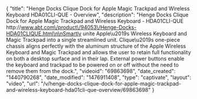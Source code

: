 {
    "title": "Henge Docks Clique Dock for Apple Magic Trackpad and Wireless Keyboard HDA01CLI-QUE - Overview",
    "description": "Henge Docks Clique Dock for Apple Magic Trackpad and Wireless Keyboard  - HDA01CLI-QUE http:\/\/www.abt.com\/product\/94053\/Henge-Docks-HDA01CLIQUE.html\n\nSmartly unite Apple\u2019s Wireless Keyboard and Magic Trackpad into a single streamlined unit. Clique\u2019s one-piece chassis aligns perfectly with the aluminum structure of the Apple Wireless Keyboard and Magic Trackpad and allows the user to retain full functionality on both a desktop surface and in their lap. External power buttons enable the keyboard and trackpad to be powered on or off without the need to remove them from the dock.",
    "videoid": "69863698",
    "date_created": "1440790268",
    "date_modified": "1476911408",
    "type": "captivate",
    "layout": "video",
    "url": "\/v\/henge-docks-clique-dock-for-apple-magic-trackpad-and-wireless-keyboard-hda01cli-que-overview\/69863698"
}